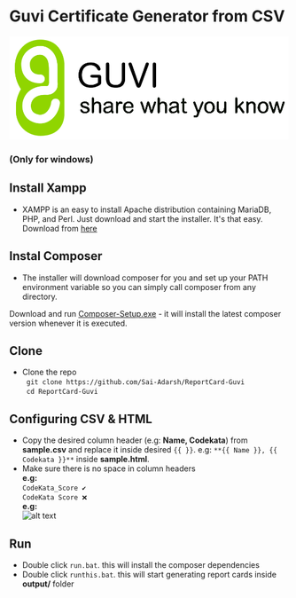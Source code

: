 # Guvi Certificate Generator from CSV
![alt text](/examples/img/1.png)

### (Only for windows)
## Install Xampp

* XAMPP is an easy to install Apache distribution containing MariaDB, PHP, and Perl. Just download and start the installer. It's that easy.
Download from [here](https://www.apachefriends.org/download.html)

## Instal Composer

* The installer will download composer for you and set up your PATH environment variable so you can simply call composer from any directory.

Download and run [Composer-Setup.exe](https://getcomposer.org/Composer-Setup.exe) - it will install the latest composer version whenever it is executed.

## Clone

* Clone the repo\
``` git clone https://github.com/Sai-Adarsh/ReportCard-Guvi``` \
``` cd ReportCard-Guvi```

## Configuring CSV & HTML

* Copy the desired column header (e.g: **Name, Codekata**) from **sample.csv** and replace it inside desired ```{{ }}```. e.g: ```**{{ Name }}, {{ Codekata }}**``` inside **sample.html**.
* Make sure there is no space in column headers\
**e.g:** \
```CodeKata_Score ✔️```\
```CodeKata Score ❌```\
**e.g:** \
![alt text](/examples/img/example.png) 

## Run

* Double click ```run.bat```. this will install the composer dependencies
* Double click ```runthis.bat```. this will start generating report cards inside **output/** folder


